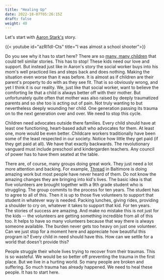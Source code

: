 ```yaml
---
title: "Healing Up"
date: 2022-18-07T05:26:15Z
draft: false
weight: 40
---
```


Let's start with [Aaron Stark's](https://tedxboulder.com/speakers/aaron-stark) story.

{{< youtube id="azRl1dI-Cts" title="I was almost a school shooter">}}

Do you see why it has to start here? There are so [many, many children](https://en.wikipedia.org/wiki/Adverse_childhood_experiences) that could tell similar stories. This has to stop! These kids need our love and support. But instead just like in Aaron's story the social worker buys into his mom's well practiced lies and steps back and does nothing. Making the situation even worse than it was before. It is almost as if children are their parent's property to do with as they see fit. That is so obviously wrong, and yet I think it is our reality. We, just like that social worker, want to believe the comforting lie that a child is always better off with their mother. But unfortunately quite often that mother was also raised by deeply traumatized parents and so she too is acting out of pain. Not truly wanting to but nevertheless deeply wounding her child. One generation passing its trauma on to the next generation over and over. We need to stop this cycle.

Children need advocates outside there families. Every child should have at least one functioning, heart-based adult who advocates for them. At least one, more would be even better. Childcare workers traditionally have been some of the least respected in our society. Notice how little they get paid (if they get paid at all). We have that exactly backwards. The revolutionary vanguard must include preschool and kindergarden teachers. Any council of power has to have them seated at the table.

There are, of course, many groups doing great work. They just need a lot more attention and backing. For example, [Thread](https://www.thread.org/what-we-do/) in Baltimore is doing amazing work but most people have never heard of them. Do not know the amazing changes they are bringing into kid's lives. The basic idea is that five volunteers are brought together with a 9th grade student who is struggling. The group  commits to the process for ten years. The student has to agree to all of this. Then it is up to those five volunteers to support that student in whatever way is needed. Packing lunches, giving rides, providing a shoulder to cry on, whatever it takes to support that kid. For ten years. The stories of success are amazing. And make no mistake this is not just for the kids -- the volunteers are getting something incredible from all of this too. It helps to have so many volunteers because that way there is always someone available. The burden never gets too heavy on just one volunteer. Can we just stop for a moment here and appreciate how beautiful this program is? Every child in need should have this. How can we settle for a world that doesn't provide this?

People struggle their whole lives trying to recover from their traumas. This is so wasteful. We would be so better off preventing the trauma in the first place. But we live in a hurting world. So many people are broken and suffering. So much trauma has already happened. We need to heal these people. It has to start here.
